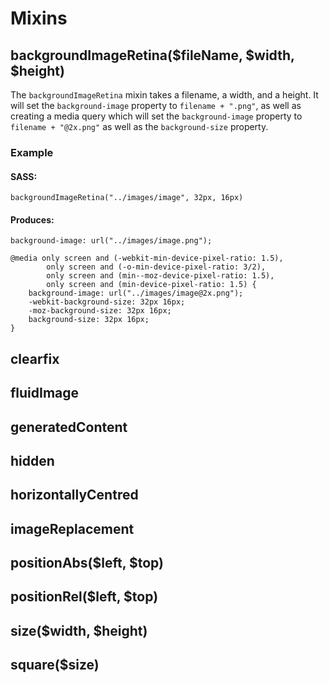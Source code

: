 Mixins
======

## backgroundImageRetina($fileName, $width, $height)

The `backgroundImageRetina` mixin takes a filename, a width, and a height. It will set the `background-image` property to `filename + ".png"`, as well as creating a media query which will set the `background-image` property to `filename + "@2x.png"` as well as the `background-size` property.

### Example

#### SASS:

    backgroundImageRetina("../images/image", 32px, 16px)

#### Produces:

    background-image: url("../images/image.png");
    
    @media only screen and (-webkit-min-device-pixel-ratio: 1.5),
            only screen and (-o-min-device-pixel-ratio: 3/2),
            only screen and (min--moz-device-pixel-ratio: 1.5),
            only screen and (min-device-pixel-ratio: 1.5) {
        background-image: url("../images/image@2x.png");
        -webkit-background-size: 32px 16px;
        -moz-background-size: 32px 16px;
        background-size: 32px 16px;
    }

## clearfix

## fluidImage

## generatedContent

## hidden

## horizontallyCentred

## imageReplacement

## positionAbs($left, $top)

## positionRel($left, $top)

## size($width, $height)

## square($size)
